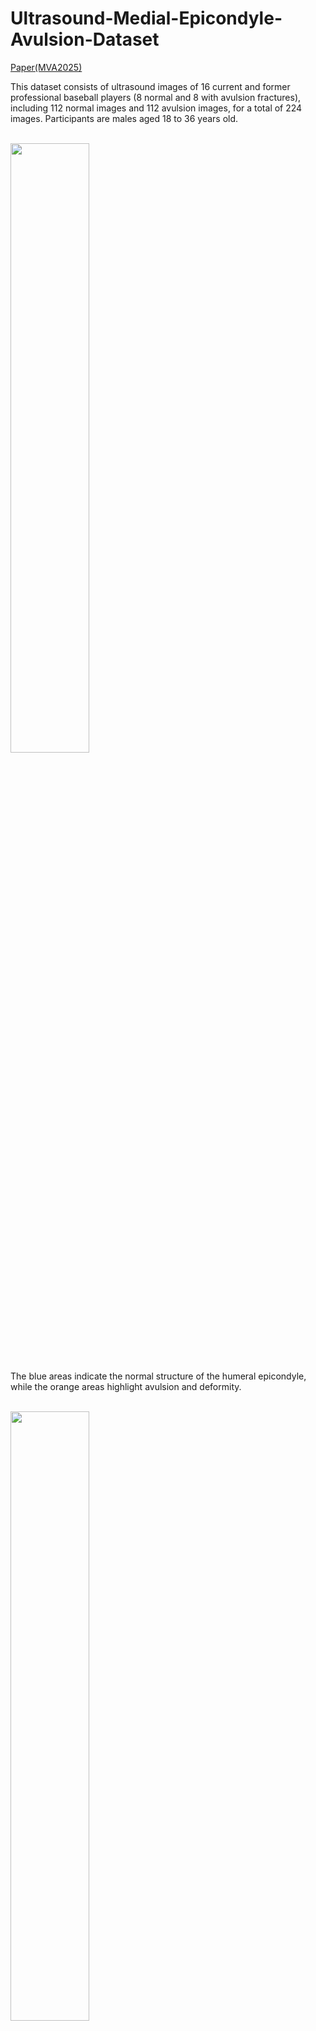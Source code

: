 # Ultrasound-Medial-Epicondyle-Avulsion-Dataset

[Paper(MVA2025)](https://arxiv.org/abs/2507.20104)

This dataset consists of ultrasound images of 16 current and former professional baseball players (8 normal and 8 with avulsion fractures), including 112 normal images and 112 avulsion images, for a total of 224 images. Participants are males aged 18 to 36 years old.

<br>

<img src="https://github.com/user-attachments/assets/2870f0b4-af09-455f-b6ea-716110c6215e" width="50%">

The blue areas indicate the normal structure of the humeral epicondyle, while the orange areas highlight avulsion and deformity.  

<br>

<img src="https://github.com/user-attachments/assets/a849d2bf-461e-4320-a188-9d92de340ef3" width="50%">

The images were acquired using musculoskeletal ultrasonography (SONIMAGE MX1, KONICA MINOLTA, Tokyo, Japan) with an 11-MHz linear probe by three experienced orthopedic surgeons.
The participants lay on a bed with their elbows flexed at 90 degrees. Then, a surgeon moved the gel-applied probe around the medial elbow.

This dataset is licensed under the [Creative Commons Attribution-NonCommercial 4.0 International License (CC BY-NC 4.0)](https://creativecommons.org/licenses/by-nc/4.0/).

Dataset link: https://drive.google.com/drive/folders/1KmhhIIU0JUir6MtfmkzJDzsfzQJqyAgG?usp=sharing

Pixel-wise annotations are provided in `.bmp` format.

